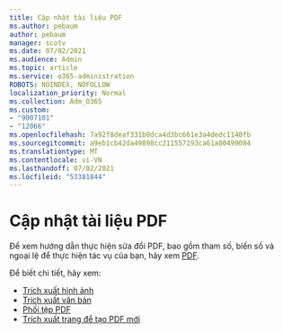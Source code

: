 ```yaml
---
title: Cập nhật tài liệu PDF
ms.author: pebaum
author: pebaum
manager: scotv
ms.date: 07/02/2021
ms.audience: Admin
ms.topic: article
ms.service: o365-administration
ROBOTS: NOINDEX, NOFOLLOW
localization_priority: Normal
ms.collection: Adm_O365
ms.custom:
- "9007101"
- "12066"
ms.openlocfilehash: 7a92f8deaf331b0dca4d3bc661e3a4dedc1140fb
ms.sourcegitcommit: a9eb1cb42da49898cc211557193ca61a00499084
ms.translationtype: MT
ms.contentlocale: vi-VN
ms.lasthandoff: 07/02/2021
ms.locfileid: "53381844"
---
```

# <a name="update-pdf-documents"></a>Cập nhật tài liệu PDF

Để xem hướng dẫn thực hiện sửa đổi PDF, bao gồm tham số, biến số và ngoại lệ để thực hiện tác vụ của bạn, hãy xem [PDF](/power-automate/desktop-flows/actions-reference/pdf).

Để biết chi tiết, hãy xem:

- [Trích xuất hình ảnh](/power-automate/desktop-flows/actions-reference/pdf#pdf-actions)
- [Trích xuất văn bản](/power-automate/desktop-flows/actions-reference/pdf#extracttextfrompdfaction)
- [Phối tệp PDF](/power-automate/desktop-flows/actions-reference/pdf#mergefiles)
- [Trích xuất trang để tạo PDF mới](/power-automate/desktop-flows/actions-reference/pdf#extractpages)
